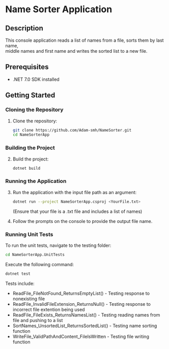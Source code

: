# Name Sorter Application

## Description
This console application reads a list of names from a file, sorts them by last name, <br/>
middle names and first name and writes the sorted list to a new file.

## Prerequisites
- .NET 7.0 SDK installed

## Getting Started
### Cloning the Repository
1. Clone the repository:
    ```sh
    git clone https://github.com/Adam-smh/NameSorter.git
    cd NameSorterApp
    ```

### Building the Project
2. Build the project:
    ```sh
    dotnet build
    ```

### Running the Application
3. Run the application with the input file path as an argument:
    ```sh
    dotnet run --project NameSorterApp.csproj <YourFile.txt>
    ```
    (Ensure that your file is a .txt file and includes a list of names)

4. Follow the prompts on the console to provide the output file name.

### Running Unit Tests
To run the unit tests, navigate to the testing folder:
```sh
cd NameSorterApp.UnitTests
```

Execute the following command:
```sh
dotnet test
```
Tests include:

- ReadFile_FileNotFound_ReturnsEmptyList() - Testing response to nonexisting file
- ReadFile_InvalidFileExtension_ReturnsNull() - Testing response to incorrect file extention being used
- ReadFile_FileExists_ReturnsNamesList() - Testing reading names from file and pushing to a list
- SortNames_UnsortedList_ReturnsSortedList() - Testing name sorting function
- WriteFile_ValidPathAndContent_FileIsWritten - Testing file writing function
